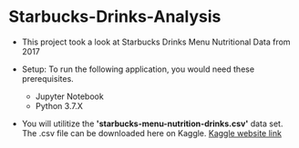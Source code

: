 # Starbucks-Drinks-Analysis

 - This project took a look at Starbucks Drinks Menu Nutritional Data from 2017 

 - Setup: To run the following application, you would need these prerequisites.
      - Jupyter Notebook 
      - Python 3.7.X

 - You will utilitize the **'starbucks-menu-nutrition-drinks.csv'** data set.  The .csv file can be downloaded here on Kaggle.   [Kaggle website link](https://www.kaggle.com/starbucks/starbucks-menu#starbucks_drinkMenu_expanded.csv)
